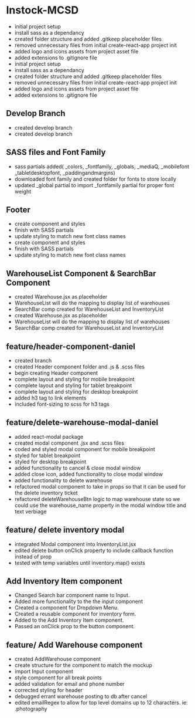 # Instock-MCSD

- initial project setup
- install sass as a dependancy
- created folder structure and added .gitkeep placeholder files
- removed unnecessary files from initial create-react-app project init
- added logo and icons assets from project asset file
- added extensions to .gitignore file
- initial project setup
- install sass as a dependancy
- created folder structure and added .gitkeep placeholder files
- removed unnecessary files from initial create-react-app project init
- added logo and icons assets from project asset file
- added extensions to .gitignore file

## Develop Branch

- created develop branch
- created develop branch

## SASS files and Font Family

- sass partials added( \_colors, \_fontfamily, \_globals, \_mediaQ, \_mobilefont \_tabletdesktopfont, \_paddingandmargins)
- downloaded font family and created folder for fonts to store locally
- updated \_global partial to import \_fontfamily partial for proper font weight

## Footer

- create component and styles
- finish with SASS partials
- update styling to match new font class names
- create component and styles
- finish with SASS partials
- update styling to match new font class names

## WarehouseList Component & SearchBar Component

- created Warehouse.jsx as placeholder
- WarehouseList will do the mapping to display list of warehouses
- SearchBar comp created for WarehouseList and InventoryList
- created Warehouse.jsx as placeholder
- WarehouseList will do the mapping to display list of warehouses
- SearchBar comp created for WarehouseList and InventoryList

## feature/header-component-daniel

- created branch
- created Header component folder and .js & .scss files
- begin creating Header component
- complete layout and styling for mobile breakpoint
- complete layout and styling for tablet breakpoint
- complete layout and styling for desktop breakpoint
- added h3 tag to link elements
- included font-sizing to scss for h3 tags

## feature/delete-warehouse-modal-daniel

- added react-modal package
- created modal component .jsx and .scss files
- coded and styled modal component for mobile breakpoint
- styled for tablet breakpoint
- styled for desktop breakpoint
- added functionality to cancel & close modal window
- added close icon, added functionality to close modal window
- added functionality to delete warehouse
- refactored modal component to take in props so that it can be used for the delete inventory ticket
- refactored deleteWarehouseBtn logic to map warehouse state so we could use the warehouse_name property in the modal window title and text verbiage

## feature/ delete inventory modal

- integrated Modal component into InventoryList.jsx
- edited delete button onClick property to include callback function instead of prop
- tested with temp variables until inventory.map() exists

## Add Inventory Item component

- Changed Search bar component name to Input.
- Added more functionality to the the input component
- Created a component for Dropdown Menu.
- Created a reusable component for inventory form.
- Added to the Add Inventory Item component.
- Passed an onClick prop to the button component.

## feature/ Add Warehouse component

- created AddWarehouse component
- create structure for the component to match the mockup
- import Input component
- style component for all break points
- added validation for email and phone number
- corrected styling for header
- debugged errant warehouse posting to db after cancel
- edited emailRegex to allow for top level domains up to 12 characters. ie: .photography

